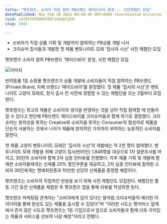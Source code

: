```yaml
---
title: "펫프렌즈, 소비자 직접 참여 PB브랜드 메이드바이 론칭... 사전체험단 모집"
datePublished: Mon Feb 28 2022 09:40:40 GMT+0000 (Coordinated Universal Time)
cuid: cm7037df8000709l10ddp7yh9
slug: 3441

---
```



- 소비자가 직접 상품 기획 및 개발까지 참여하는 PB상품 개발 나서
- 크리슈머 집사들과 개발한 첫 제품 벤토나이트 모래 '집사의 시선' 사전 체험단 모집

펫프렌즈 소비자 참여 PB브랜드 '메이드바이' 론칭, 사전 체험단 모집

![이미지](https://cdn.hashnode.com/res/hashnode/image/upload/v1739254467804/ac8f4b94-8107-410d-98b5-2a0392216ccf.jpeg)

반려동물 1등 쇼핑몰 펫프렌즈가 상품 개발에 소비자들이 직접 참여하는 PB브랜드(Private Brand, 자체 브랜드) '메이드바이'를 론칭했다. 첫 제품 '집사의 시선'은 벤토나이트 고양이 모래로, 정식 출시 전 사전에 경험할 수 있는 체험단을 오는 3월부터 모집한다.

펫프렌즈는 최고의 제품은 소비자의 생각을 반영하는 것을 넘어 직접 참여할 때 만들어질 수 있다고 판단해 PB브랜드 메이드바이를 크리슈머들과 함께 하기로 결정했다. 크리슈머는 창의성을 뜻하는 Creative와 소비자를 뜻하는 Consumer의 합성어로 제품을 단순히 사용하는 것에서 나아가 제품에 창의적인 가치까지 부여하는 능동적인 소비자를 말한다.

첫 제품 고양이 벤토나이트 모래인 '집사의 시선'의 개발에는 약 2천 명이 참여했다. 벤토나이트 모래 개발을 위해 고양이 집사(반려인) 1,848명을 대상으로 1차 설문조사를 마치고, 30인의 소비자와 함께 2차 심층 인터뷰를 진행했다. 이후 제품 기획 및 개발에 함께한 소비자들에게는 신제품 20% 할인쿠폰을 제공하고, 2차 심층 인터뷰에 참여한 소비자 30인에게는 명예회원증과 10만원 상당의 신제품을 증정할 예정이다.

펫프렌즈는 소비자의 직접적인 반응을 보기 위해 사전 체험단도 모집한다. 체험단은 활동 기간 동안 신제품을 체험한 후 펫프렌즈 앱을 통해 리뷰를 작성하면 된다.

펫프렌즈 마케팅팀 관계자는 "소비자에게 답이 있다는 말처럼 크리슈머들의 예리한 아이디어를 통해 완성도 있는 제품을 출시할 수 있었다"며 "이러한 시도는 펫커머스 업계에서 흔치 않은 시도로 펫프렌즈는 1등 기업으로서 앞으로 소비자들과 함께 더욱 가치있는 제품과 서비스를 선보여 나갈 예정"이라고 전했다.